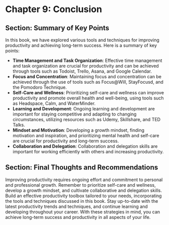 Chapter 9: Conclusion
=====================

Section: Summary of Key Points
------------------------------

In this book, we have explored various tools and techniques for improving productivity and achieving long-term success. Here is a summary of key points:

* **Time Management and Task Organization**: Effective time management and task organization are crucial for productivity and can be achieved through tools such as Todoist, Trello, Asana, and Google Calendar.
* **Focus and Concentration**: Maintaining focus and concentration can be achieved through the use of tools such as Focus@Will, StayFocusd, and the Pomodoro Technique.
* **Self-Care and Wellness**: Prioritizing self-care and wellness can improve productivity and promote overall health and well-being, using tools such as Headspace, Calm, and WaterMinder.
* **Learning and Development**: Ongoing learning and development are important for staying competitive and adapting to changing circumstances, utilizing resources such as Udemy, Skillshare, and TED Talks.
* **Mindset and Motivation**: Developing a growth mindset, finding motivation and inspiration, and prioritizing mental health and self-care are crucial for productivity and long-term success.
* **Collaboration and Delegation**: Collaboration and delegation skills are important for working efficiently with others and increasing productivity.

Section: Final Thoughts and Recommendations
-------------------------------------------

Improving productivity requires ongoing effort and commitment to personal and professional growth. Remember to prioritize self-care and wellness, develop a growth mindset, and cultivate collaborative and delegation skills. Build an effective productivity toolbox tailored to your needs, incorporating the tools and techniques discussed in this book. Stay up-to-date with the latest productivity trends and techniques, and continue learning and developing throughout your career. With these strategies in mind, you can achieve long-term success and productivity in all aspects of your life.
